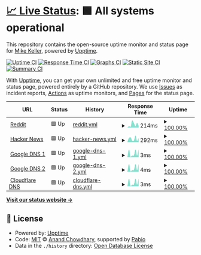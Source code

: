 # [📈 Live Status](https://mkell43.github.io/uptime): <!--live status--> **🟩 All systems operational**

This repository contains the open-source uptime monitor and status page for [Mike Keller](https://mikekeller.name), powered by [Upptime](https://github.com/upptime/upptime).

[![Uptime CI](https://github.com/mkell43/uptime/workflows/Uptime%20CI/badge.svg)](https://github.com/mkell43/uptime/actions?query=workflow%3A%22Uptime+CI%22)
[![Response Time CI](https://github.com/mkell43/uptime/workflows/Response%20Time%20CI/badge.svg)](https://github.com/mkell43/uptime/actions?query=workflow%3A%22Response+Time+CI%22)
[![Graphs CI](https://github.com/mkell43/uptime/workflows/Graphs%20CI/badge.svg)](https://github.com/mkell43/uptime/actions?query=workflow%3A%22Graphs+CI%22)
[![Static Site CI](https://github.com/mkell43/uptime/workflows/Static%20Site%20CI/badge.svg)](https://github.com/mkell43/uptime/actions?query=workflow%3A%22Static+Site+CI%22)
[![Summary CI](https://github.com/mkell43/uptime/workflows/Summary%20CI/badge.svg)](https://github.com/mkell43/uptime/actions?query=workflow%3A%22Summary+CI%22)

With [Upptime](https://upptime.js.org), you can get your own unlimited and free uptime monitor and status page, powered entirely by a GitHub repository. We use [Issues](https://github.com/mkell43/uptime/issues) as incident reports, [Actions](https://github.com/mkell43/uptime/actions) as uptime monitors, and [Pages](https://mkell43.github.io/uptime) for the status page.

<!--start: status pages-->
<!-- This summary is generated by Upptime (https://github.com/upptime/upptime) -->
<!-- Do not edit this manually, your changes will be overwritten -->
<!-- prettier-ignore -->
| URL | Status | History | Response Time | Uptime |
| --- | ------ | ------- | ------------- | ------ |
| <img alt="" src="https://icons.duckduckgo.com/ip3/www.reddit.com.ico" height="13"> [Reddit](https://www.reddit.com/) | 🟩 Up | [reddit.yml](https://github.com/mkell43/uptime/commits/HEAD/history/reddit.yml) | <details><summary><img alt="Response time graph" src="./graphs/reddit/response-time-week.png" height="20"> 214ms</summary><br><a href="https://mkell43.github.io/uptime/history/reddit"><img alt="Response time 152" src="https://img.shields.io/endpoint?url=https%3A%2F%2Fraw.githubusercontent.com%2Fmkell43%2Fuptime%2FHEAD%2Fapi%2Freddit%2Fresponse-time.json"></a><br><a href="https://mkell43.github.io/uptime/history/reddit"><img alt="24-hour response time 324" src="https://img.shields.io/endpoint?url=https%3A%2F%2Fraw.githubusercontent.com%2Fmkell43%2Fuptime%2FHEAD%2Fapi%2Freddit%2Fresponse-time-day.json"></a><br><a href="https://mkell43.github.io/uptime/history/reddit"><img alt="7-day response time 214" src="https://img.shields.io/endpoint?url=https%3A%2F%2Fraw.githubusercontent.com%2Fmkell43%2Fuptime%2FHEAD%2Fapi%2Freddit%2Fresponse-time-week.json"></a><br><a href="https://mkell43.github.io/uptime/history/reddit"><img alt="30-day response time 159" src="https://img.shields.io/endpoint?url=https%3A%2F%2Fraw.githubusercontent.com%2Fmkell43%2Fuptime%2FHEAD%2Fapi%2Freddit%2Fresponse-time-month.json"></a><br><a href="https://mkell43.github.io/uptime/history/reddit"><img alt="1-year response time 152" src="https://img.shields.io/endpoint?url=https%3A%2F%2Fraw.githubusercontent.com%2Fmkell43%2Fuptime%2FHEAD%2Fapi%2Freddit%2Fresponse-time-year.json"></a></details> | <details><summary><a href="https://mkell43.github.io/uptime/history/reddit">100.00%</a></summary><a href="https://mkell43.github.io/uptime/history/reddit"><img alt="All-time uptime 100.00%" src="https://img.shields.io/endpoint?url=https%3A%2F%2Fraw.githubusercontent.com%2Fmkell43%2Fuptime%2FHEAD%2Fapi%2Freddit%2Fuptime.json"></a><br><a href="https://mkell43.github.io/uptime/history/reddit"><img alt="24-hour uptime 100.00%" src="https://img.shields.io/endpoint?url=https%3A%2F%2Fraw.githubusercontent.com%2Fmkell43%2Fuptime%2FHEAD%2Fapi%2Freddit%2Fuptime-day.json"></a><br><a href="https://mkell43.github.io/uptime/history/reddit"><img alt="7-day uptime 100.00%" src="https://img.shields.io/endpoint?url=https%3A%2F%2Fraw.githubusercontent.com%2Fmkell43%2Fuptime%2FHEAD%2Fapi%2Freddit%2Fuptime-week.json"></a><br><a href="https://mkell43.github.io/uptime/history/reddit"><img alt="30-day uptime 100.00%" src="https://img.shields.io/endpoint?url=https%3A%2F%2Fraw.githubusercontent.com%2Fmkell43%2Fuptime%2FHEAD%2Fapi%2Freddit%2Fuptime-month.json"></a><br><a href="https://mkell43.github.io/uptime/history/reddit"><img alt="1-year uptime 100.00%" src="https://img.shields.io/endpoint?url=https%3A%2F%2Fraw.githubusercontent.com%2Fmkell43%2Fuptime%2FHEAD%2Fapi%2Freddit%2Fuptime-year.json"></a></details>
| <img alt="" src="https://icons.duckduckgo.com/ip3/news.ycombinator.com.ico" height="13"> [Hacker News](https://news.ycombinator.com) | 🟩 Up | [hacker-news.yml](https://github.com/mkell43/uptime/commits/HEAD/history/hacker-news.yml) | <details><summary><img alt="Response time graph" src="./graphs/hacker-news/response-time-week.png" height="20"> 292ms</summary><br><a href="https://mkell43.github.io/uptime/history/hacker-news"><img alt="Response time 314" src="https://img.shields.io/endpoint?url=https%3A%2F%2Fraw.githubusercontent.com%2Fmkell43%2Fuptime%2FHEAD%2Fapi%2Fhacker-news%2Fresponse-time.json"></a><br><a href="https://mkell43.github.io/uptime/history/hacker-news"><img alt="24-hour response time 287" src="https://img.shields.io/endpoint?url=https%3A%2F%2Fraw.githubusercontent.com%2Fmkell43%2Fuptime%2FHEAD%2Fapi%2Fhacker-news%2Fresponse-time-day.json"></a><br><a href="https://mkell43.github.io/uptime/history/hacker-news"><img alt="7-day response time 292" src="https://img.shields.io/endpoint?url=https%3A%2F%2Fraw.githubusercontent.com%2Fmkell43%2Fuptime%2FHEAD%2Fapi%2Fhacker-news%2Fresponse-time-week.json"></a><br><a href="https://mkell43.github.io/uptime/history/hacker-news"><img alt="30-day response time 302" src="https://img.shields.io/endpoint?url=https%3A%2F%2Fraw.githubusercontent.com%2Fmkell43%2Fuptime%2FHEAD%2Fapi%2Fhacker-news%2Fresponse-time-month.json"></a><br><a href="https://mkell43.github.io/uptime/history/hacker-news"><img alt="1-year response time 314" src="https://img.shields.io/endpoint?url=https%3A%2F%2Fraw.githubusercontent.com%2Fmkell43%2Fuptime%2FHEAD%2Fapi%2Fhacker-news%2Fresponse-time-year.json"></a></details> | <details><summary><a href="https://mkell43.github.io/uptime/history/hacker-news">100.00%</a></summary><a href="https://mkell43.github.io/uptime/history/hacker-news"><img alt="All-time uptime 100.00%" src="https://img.shields.io/endpoint?url=https%3A%2F%2Fraw.githubusercontent.com%2Fmkell43%2Fuptime%2FHEAD%2Fapi%2Fhacker-news%2Fuptime.json"></a><br><a href="https://mkell43.github.io/uptime/history/hacker-news"><img alt="24-hour uptime 100.00%" src="https://img.shields.io/endpoint?url=https%3A%2F%2Fraw.githubusercontent.com%2Fmkell43%2Fuptime%2FHEAD%2Fapi%2Fhacker-news%2Fuptime-day.json"></a><br><a href="https://mkell43.github.io/uptime/history/hacker-news"><img alt="7-day uptime 100.00%" src="https://img.shields.io/endpoint?url=https%3A%2F%2Fraw.githubusercontent.com%2Fmkell43%2Fuptime%2FHEAD%2Fapi%2Fhacker-news%2Fuptime-week.json"></a><br><a href="https://mkell43.github.io/uptime/history/hacker-news"><img alt="30-day uptime 100.00%" src="https://img.shields.io/endpoint?url=https%3A%2F%2Fraw.githubusercontent.com%2Fmkell43%2Fuptime%2FHEAD%2Fapi%2Fhacker-news%2Fuptime-month.json"></a><br><a href="https://mkell43.github.io/uptime/history/hacker-news"><img alt="1-year uptime 100.00%" src="https://img.shields.io/endpoint?url=https%3A%2F%2Fraw.githubusercontent.com%2Fmkell43%2Fuptime%2FHEAD%2Fapi%2Fhacker-news%2Fuptime-year.json"></a></details>
| <img alt="" src="https://www.google.com/favicon.ico" height="13"> [Google DNS 1](8.8.4.4) | 🟩 Up | [google-dns-1.yml](https://github.com/mkell43/uptime/commits/HEAD/history/google-dns-1.yml) | <details><summary><img alt="Response time graph" src="./graphs/google-dns-1/response-time-week.png" height="20"> 3ms</summary><br><a href="https://mkell43.github.io/uptime/history/google-dns-1"><img alt="Response time 5" src="https://img.shields.io/endpoint?url=https%3A%2F%2Fraw.githubusercontent.com%2Fmkell43%2Fuptime%2FHEAD%2Fapi%2Fgoogle-dns-1%2Fresponse-time.json"></a><br><a href="https://mkell43.github.io/uptime/history/google-dns-1"><img alt="24-hour response time 2" src="https://img.shields.io/endpoint?url=https%3A%2F%2Fraw.githubusercontent.com%2Fmkell43%2Fuptime%2FHEAD%2Fapi%2Fgoogle-dns-1%2Fresponse-time-day.json"></a><br><a href="https://mkell43.github.io/uptime/history/google-dns-1"><img alt="7-day response time 3" src="https://img.shields.io/endpoint?url=https%3A%2F%2Fraw.githubusercontent.com%2Fmkell43%2Fuptime%2FHEAD%2Fapi%2Fgoogle-dns-1%2Fresponse-time-week.json"></a><br><a href="https://mkell43.github.io/uptime/history/google-dns-1"><img alt="30-day response time 3" src="https://img.shields.io/endpoint?url=https%3A%2F%2Fraw.githubusercontent.com%2Fmkell43%2Fuptime%2FHEAD%2Fapi%2Fgoogle-dns-1%2Fresponse-time-month.json"></a><br><a href="https://mkell43.github.io/uptime/history/google-dns-1"><img alt="1-year response time 5" src="https://img.shields.io/endpoint?url=https%3A%2F%2Fraw.githubusercontent.com%2Fmkell43%2Fuptime%2FHEAD%2Fapi%2Fgoogle-dns-1%2Fresponse-time-year.json"></a></details> | <details><summary><a href="https://mkell43.github.io/uptime/history/google-dns-1">100.00%</a></summary><a href="https://mkell43.github.io/uptime/history/google-dns-1"><img alt="All-time uptime 100.00%" src="https://img.shields.io/endpoint?url=https%3A%2F%2Fraw.githubusercontent.com%2Fmkell43%2Fuptime%2FHEAD%2Fapi%2Fgoogle-dns-1%2Fuptime.json"></a><br><a href="https://mkell43.github.io/uptime/history/google-dns-1"><img alt="24-hour uptime 100.00%" src="https://img.shields.io/endpoint?url=https%3A%2F%2Fraw.githubusercontent.com%2Fmkell43%2Fuptime%2FHEAD%2Fapi%2Fgoogle-dns-1%2Fuptime-day.json"></a><br><a href="https://mkell43.github.io/uptime/history/google-dns-1"><img alt="7-day uptime 100.00%" src="https://img.shields.io/endpoint?url=https%3A%2F%2Fraw.githubusercontent.com%2Fmkell43%2Fuptime%2FHEAD%2Fapi%2Fgoogle-dns-1%2Fuptime-week.json"></a><br><a href="https://mkell43.github.io/uptime/history/google-dns-1"><img alt="30-day uptime 100.00%" src="https://img.shields.io/endpoint?url=https%3A%2F%2Fraw.githubusercontent.com%2Fmkell43%2Fuptime%2FHEAD%2Fapi%2Fgoogle-dns-1%2Fuptime-month.json"></a><br><a href="https://mkell43.github.io/uptime/history/google-dns-1"><img alt="1-year uptime 100.00%" src="https://img.shields.io/endpoint?url=https%3A%2F%2Fraw.githubusercontent.com%2Fmkell43%2Fuptime%2FHEAD%2Fapi%2Fgoogle-dns-1%2Fuptime-year.json"></a></details>
| <img alt="" src="https://www.google.com/favicon.ico" height="13"> [Google DNS 2](8.8.8.8) | 🟩 Up | [google-dns-2.yml](https://github.com/mkell43/uptime/commits/HEAD/history/google-dns-2.yml) | <details><summary><img alt="Response time graph" src="./graphs/google-dns-2/response-time-week.png" height="20"> 4ms</summary><br><a href="https://mkell43.github.io/uptime/history/google-dns-2"><img alt="Response time 6" src="https://img.shields.io/endpoint?url=https%3A%2F%2Fraw.githubusercontent.com%2Fmkell43%2Fuptime%2FHEAD%2Fapi%2Fgoogle-dns-2%2Fresponse-time.json"></a><br><a href="https://mkell43.github.io/uptime/history/google-dns-2"><img alt="24-hour response time 7" src="https://img.shields.io/endpoint?url=https%3A%2F%2Fraw.githubusercontent.com%2Fmkell43%2Fuptime%2FHEAD%2Fapi%2Fgoogle-dns-2%2Fresponse-time-day.json"></a><br><a href="https://mkell43.github.io/uptime/history/google-dns-2"><img alt="7-day response time 4" src="https://img.shields.io/endpoint?url=https%3A%2F%2Fraw.githubusercontent.com%2Fmkell43%2Fuptime%2FHEAD%2Fapi%2Fgoogle-dns-2%2Fresponse-time-week.json"></a><br><a href="https://mkell43.github.io/uptime/history/google-dns-2"><img alt="30-day response time 4" src="https://img.shields.io/endpoint?url=https%3A%2F%2Fraw.githubusercontent.com%2Fmkell43%2Fuptime%2FHEAD%2Fapi%2Fgoogle-dns-2%2Fresponse-time-month.json"></a><br><a href="https://mkell43.github.io/uptime/history/google-dns-2"><img alt="1-year response time 6" src="https://img.shields.io/endpoint?url=https%3A%2F%2Fraw.githubusercontent.com%2Fmkell43%2Fuptime%2FHEAD%2Fapi%2Fgoogle-dns-2%2Fresponse-time-year.json"></a></details> | <details><summary><a href="https://mkell43.github.io/uptime/history/google-dns-2">100.00%</a></summary><a href="https://mkell43.github.io/uptime/history/google-dns-2"><img alt="All-time uptime 100.00%" src="https://img.shields.io/endpoint?url=https%3A%2F%2Fraw.githubusercontent.com%2Fmkell43%2Fuptime%2FHEAD%2Fapi%2Fgoogle-dns-2%2Fuptime.json"></a><br><a href="https://mkell43.github.io/uptime/history/google-dns-2"><img alt="24-hour uptime 100.00%" src="https://img.shields.io/endpoint?url=https%3A%2F%2Fraw.githubusercontent.com%2Fmkell43%2Fuptime%2FHEAD%2Fapi%2Fgoogle-dns-2%2Fuptime-day.json"></a><br><a href="https://mkell43.github.io/uptime/history/google-dns-2"><img alt="7-day uptime 100.00%" src="https://img.shields.io/endpoint?url=https%3A%2F%2Fraw.githubusercontent.com%2Fmkell43%2Fuptime%2FHEAD%2Fapi%2Fgoogle-dns-2%2Fuptime-week.json"></a><br><a href="https://mkell43.github.io/uptime/history/google-dns-2"><img alt="30-day uptime 100.00%" src="https://img.shields.io/endpoint?url=https%3A%2F%2Fraw.githubusercontent.com%2Fmkell43%2Fuptime%2FHEAD%2Fapi%2Fgoogle-dns-2%2Fuptime-month.json"></a><br><a href="https://mkell43.github.io/uptime/history/google-dns-2"><img alt="1-year uptime 100.00%" src="https://img.shields.io/endpoint?url=https%3A%2F%2Fraw.githubusercontent.com%2Fmkell43%2Fuptime%2FHEAD%2Fapi%2Fgoogle-dns-2%2Fuptime-year.json"></a></details>
| <img alt="" src="https://www.cloudflare.com/favicon.ico" height="13"> [Cloudflare DNS](1.1.1.1) | 🟩 Up | [cloudflare-dns.yml](https://github.com/mkell43/uptime/commits/HEAD/history/cloudflare-dns.yml) | <details><summary><img alt="Response time graph" src="./graphs/cloudflare-dns/response-time-week.png" height="20"> 3ms</summary><br><a href="https://mkell43.github.io/uptime/history/cloudflare-dns"><img alt="Response time 5" src="https://img.shields.io/endpoint?url=https%3A%2F%2Fraw.githubusercontent.com%2Fmkell43%2Fuptime%2FHEAD%2Fapi%2Fcloudflare-dns%2Fresponse-time.json"></a><br><a href="https://mkell43.github.io/uptime/history/cloudflare-dns"><img alt="24-hour response time 3" src="https://img.shields.io/endpoint?url=https%3A%2F%2Fraw.githubusercontent.com%2Fmkell43%2Fuptime%2FHEAD%2Fapi%2Fcloudflare-dns%2Fresponse-time-day.json"></a><br><a href="https://mkell43.github.io/uptime/history/cloudflare-dns"><img alt="7-day response time 3" src="https://img.shields.io/endpoint?url=https%3A%2F%2Fraw.githubusercontent.com%2Fmkell43%2Fuptime%2FHEAD%2Fapi%2Fcloudflare-dns%2Fresponse-time-week.json"></a><br><a href="https://mkell43.github.io/uptime/history/cloudflare-dns"><img alt="30-day response time 4" src="https://img.shields.io/endpoint?url=https%3A%2F%2Fraw.githubusercontent.com%2Fmkell43%2Fuptime%2FHEAD%2Fapi%2Fcloudflare-dns%2Fresponse-time-month.json"></a><br><a href="https://mkell43.github.io/uptime/history/cloudflare-dns"><img alt="1-year response time 5" src="https://img.shields.io/endpoint?url=https%3A%2F%2Fraw.githubusercontent.com%2Fmkell43%2Fuptime%2FHEAD%2Fapi%2Fcloudflare-dns%2Fresponse-time-year.json"></a></details> | <details><summary><a href="https://mkell43.github.io/uptime/history/cloudflare-dns">100.00%</a></summary><a href="https://mkell43.github.io/uptime/history/cloudflare-dns"><img alt="All-time uptime 100.00%" src="https://img.shields.io/endpoint?url=https%3A%2F%2Fraw.githubusercontent.com%2Fmkell43%2Fuptime%2FHEAD%2Fapi%2Fcloudflare-dns%2Fuptime.json"></a><br><a href="https://mkell43.github.io/uptime/history/cloudflare-dns"><img alt="24-hour uptime 100.00%" src="https://img.shields.io/endpoint?url=https%3A%2F%2Fraw.githubusercontent.com%2Fmkell43%2Fuptime%2FHEAD%2Fapi%2Fcloudflare-dns%2Fuptime-day.json"></a><br><a href="https://mkell43.github.io/uptime/history/cloudflare-dns"><img alt="7-day uptime 100.00%" src="https://img.shields.io/endpoint?url=https%3A%2F%2Fraw.githubusercontent.com%2Fmkell43%2Fuptime%2FHEAD%2Fapi%2Fcloudflare-dns%2Fuptime-week.json"></a><br><a href="https://mkell43.github.io/uptime/history/cloudflare-dns"><img alt="30-day uptime 100.00%" src="https://img.shields.io/endpoint?url=https%3A%2F%2Fraw.githubusercontent.com%2Fmkell43%2Fuptime%2FHEAD%2Fapi%2Fcloudflare-dns%2Fuptime-month.json"></a><br><a href="https://mkell43.github.io/uptime/history/cloudflare-dns"><img alt="1-year uptime 100.00%" src="https://img.shields.io/endpoint?url=https%3A%2F%2Fraw.githubusercontent.com%2Fmkell43%2Fuptime%2FHEAD%2Fapi%2Fcloudflare-dns%2Fuptime-year.json"></a></details>

<!--end: status pages-->

[**Visit our status website →**](https://mkell43.github.io/uptime)

## 📄 License

- Powered by: [Upptime](https://github.com/upptime/upptime)
- Code: [MIT](./LICENSE) © [Anand Chowdhary](https://anandchowdhary.com), supported by [Pabio](https://pabio.com)
- Data in the `./history` directory: [Open Database License](https://opendatacommons.org/licenses/odbl/1-0/)
